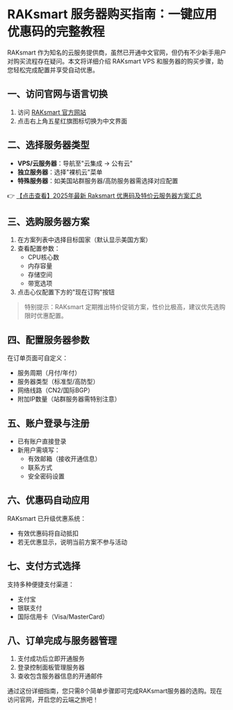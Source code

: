 # RAKsmart 服务器购买指南：一键应用优惠码的完整教程

RAKsmart 作为知名的云服务提供商，虽然已开通中文官网，但仍有不少新手用户对购买流程存在疑问。本文将详细介绍 RAKsmart VPS 和服务器的购买步骤，助您轻松完成配置并享受自动优惠。

## 一、访问官网与语言切换
1. 访问 [RAKsmart 官方网站](https://bit.ly/raksmart)
2. 点击右上角五星红旗图标切换为中文界面

## 二、选择服务器类型
- **VPS/云服务器**：导航至"云集成 → 公有云"
- **独立服务器**：选择"裸机云"菜单
- **特殊服务器**：如美国站群服务器/高防服务器需选择对应配置

👉 [【点击查看】2025年最新 Raksmart 优惠码及特价云服务器方案汇总](https://bit.ly/raksmart)

## 三、选购服务器方案
1. 在方案列表中选择目标国家（默认显示美国方案）
2. 查看配置参数：
   - CPU核心数
   - 内存容量
   - 存储空间
   - 带宽选项
3. 点击心仪配置下方的"现在订购"按钮

> 特别提示：RAKsmart 定期推出特价促销方案，性价比极高，建议优先选购限时优惠配置。

## 四、配置服务器参数
在订单页面可自定义：
- 服务周期（月付/年付）
- 服务器类型（标准型/高防型）
- 网络线路（CN2/国际BGP）
- 附加IP数量（站群服务器需特别注意）

## 五、账户登录与注册
- 已有账户直接登录
- 新用户需填写：
  - 有效邮箱（接收开通信息）
  - 联系方式
  - 安全密码设置

## 六、优惠码自动应用
RAKsmart 已升级优惠系统：
- 有效优惠码将自动抵扣
- 若无优惠显示，说明当前方案不参与活动

## 七、支付方式选择
支持多种便捷支付渠道：
- 支付宝
- 银联支付
- 国际信用卡（Visa/MasterCard）

## 八、订单完成与服务器管理
1. 支付成功后立即开通服务
2. 登录控制面板管理服务器
3. 查收包含服务器信息的开通邮件

通过这份详细指南，您只需8个简单步骤即可完成RAKsmart服务器的选购。现在访问官网，开启您的云端之旅吧！